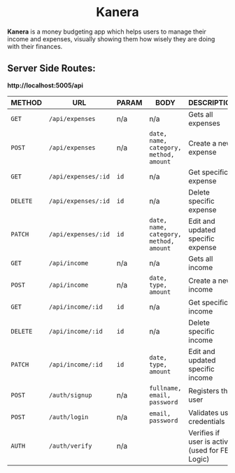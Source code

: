 <h1 align="center">Kanera</h1>

**Kanera** is a money budgeting app which helps users to manage their income and expenses, visually showing them how wisely they are doing with their finances.

## Server Side Routes:
**http://localhost:5005/api**

|**METHOD**    |    **URL**           |    **PARAM**     |   **BODY**       |   **DESCRIPTION**  |
|--------------|----------------------|------------------|------------------|--------------------|
|`GET`         |  `/api/expenses`     |      n/a         |      n/a         |  Gets all expenses |
|`POST`        |  `/api/expenses`     |      n/a         | `date, name, category, method, amount` | Create a new expense |
|`GET`         | `/api/expenses/:id`  |      `id`        |      n/a         | Get specific expense |
|`DELETE`      | `/api/expenses/:id`  |      `id`        |      n/a         |  Delete specific expense |
|`PATCH`       | `/api/expenses/:id`  |      `id`        | `date, name, category, method, amount` | Edit and updated specific expense |
|`GET`         |  `/api/income`       |      n/a         |      n/a         |  Gets all income |
|`POST`        |  `/api/income`       |      n/a         | `date, type, amount` | Create a new income |
|`GET`         | `/api/income/:id`    |      `id`        |      n/a         | Get specific income |
|`DELETE`      | `/api/income/:id`    |      `id`        |      n/a         |  Delete specific income |
|`PATCH`       | `/api/income/:id`    |      `id`        | `date, type, amount` | Edit and updated specific income |
|`POST`        | `/auth/signup`       |      n/a         | `fullname, email, password` | Registers the user |
|`POST`        | `/auth/login`        |      n/a         | `email, password` | Validates user credentials |
|`AUTH`        | `/auth/verify`       |      n/a         |                  | Verifies if user is active (used for FE Logic) |
